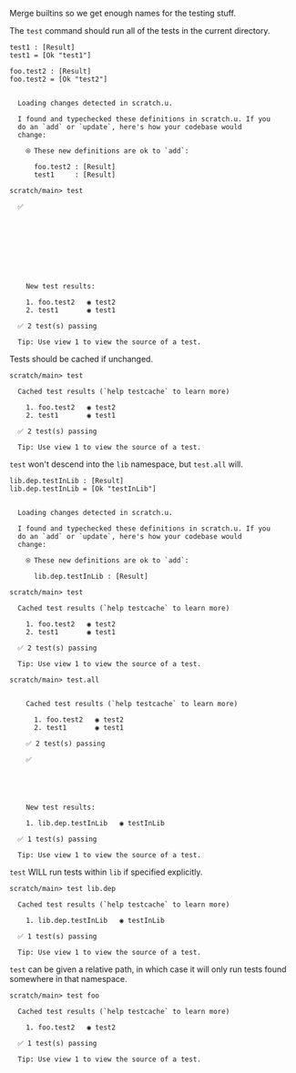 Merge builtins so we get enough names for the testing stuff.

The `test` command should run all of the tests in the current directory.

```unison
test1 : [Result]
test1 = [Ok "test1"]

foo.test2 : [Result]
foo.test2 = [Ok "test2"]
```

```ucm

  Loading changes detected in scratch.u.

  I found and typechecked these definitions in scratch.u. If you
  do an `add` or `update`, here's how your codebase would
  change:
  
    ⍟ These new definitions are ok to `add`:
    
      foo.test2 : [Result]
      test1     : [Result]

```
```ucm
scratch/main> test

  ✅  

  

  

  

  

    New test results:
  
    1. foo.test2   ◉ test2
    2. test1       ◉ test1
  
  ✅ 2 test(s) passing
  
  Tip: Use view 1 to view the source of a test.

```
Tests should be cached if unchanged.

```ucm
scratch/main> test

  Cached test results (`help testcache` to learn more)
  
    1. foo.test2   ◉ test2
    2. test1       ◉ test1
  
  ✅ 2 test(s) passing
  
  Tip: Use view 1 to view the source of a test.

```
`test` won't descend into the `lib` namespace, but `test.all` will.

```unison
lib.dep.testInLib : [Result]
lib.dep.testInLib = [Ok "testInLib"]
```

```ucm

  Loading changes detected in scratch.u.

  I found and typechecked these definitions in scratch.u. If you
  do an `add` or `update`, here's how your codebase would
  change:
  
    ⍟ These new definitions are ok to `add`:
    
      lib.dep.testInLib : [Result]

```
```ucm
scratch/main> test

  Cached test results (`help testcache` to learn more)
  
    1. foo.test2   ◉ test2
    2. test1       ◉ test1
  
  ✅ 2 test(s) passing
  
  Tip: Use view 1 to view the source of a test.

scratch/main> test.all

    
    Cached test results (`help testcache` to learn more)
    
      1. foo.test2   ◉ test2
      2. test1       ◉ test1
    
    ✅ 2 test(s) passing
    
    ✅  

  

  

    New test results:
  
    1. lib.dep.testInLib   ◉ testInLib
  
  ✅ 1 test(s) passing
  
  Tip: Use view 1 to view the source of a test.

```
`test` WILL run tests within `lib` if specified explicitly.

```ucm
scratch/main> test lib.dep

  Cached test results (`help testcache` to learn more)
  
    1. lib.dep.testInLib   ◉ testInLib
  
  ✅ 1 test(s) passing
  
  Tip: Use view 1 to view the source of a test.

```
`test` can be given a relative path, in which case it will only run tests found somewhere in that namespace.

```ucm
scratch/main> test foo

  Cached test results (`help testcache` to learn more)
  
    1. foo.test2   ◉ test2
  
  ✅ 1 test(s) passing
  
  Tip: Use view 1 to view the source of a test.

```
